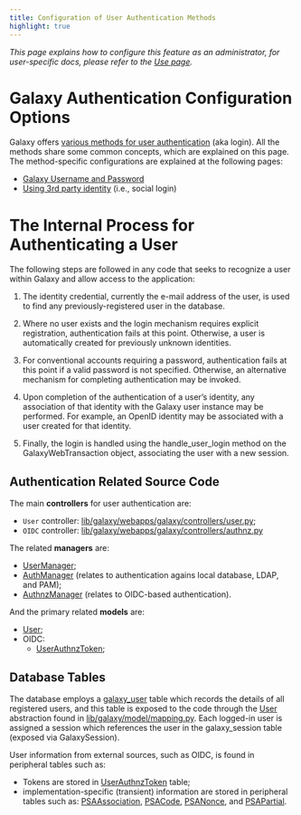 ```yaml
---
title: Configuration of User Authentication Methods
highlight: true
---
```


_This page explains how to configure this feature as an administrator,
for user-specific docs, please refer to the [Use page](/authnz/use/)._

# Galaxy Authentication Configuration Options

Galaxy offers [various methods for user authentication](/authnz/#user-authentication-and-authorization)
(aka login). All the methods share some common concepts, which are explained on
this page. The method-specific configurations are explained at the following
pages:

- [Galaxy Username and Password](/authnz/config/gxy/)
- [Using 3rd party identity](/authnz/config/oidc/) (i.e., social login)


# The Internal Process for Authenticating a User

The following steps are followed in any code that seeks to recognize a
user within Galaxy and allow access to the application:

1. The identity credential, currently the e-mail address of the user,
is used to find any previously-registered user in the database.

2. Where no user exists and the login mechanism requires explicit
registration, authentication fails at this point. Otherwise, a user
is automatically created for previously unknown identities.

3. For conventional accounts requiring a password, authentication
fails at this point if a valid password is not specified. Otherwise,
an alternative mechanism for completing authentication may be invoked.

4. Upon completion of the authentication of a user’s identity,
any association of that identity with the Galaxy user instance may
be performed. For example, an OpenID identity may be associated
with a user created for that identity.

5. Finally, the login is handled using the handle_user_login method
on the GalaxyWebTransaction object, associating the user with a new session.


## Authentication Related Source Code

The main **controllers** for user authentication are:

- `User` controller: [lib/galaxy/webapps/galaxy/controllers/user.py](https://github.com/galaxyproject/galaxy/blob/95d9bfb021bd088cd4adfb950e87a2c6deb6a8ec/lib/galaxy/webapps/galaxy/controllers/user.py#L35);
- `OIDC` controller: [lib/galaxy/webapps/galaxy/controllers/authnz.py](https://github.com/galaxyproject/galaxy/blob/95d9bfb021bd088cd4adfb950e87a2c6deb6a8ec/lib/galaxy/webapps/galaxy/controllers/authnz.py#L17)


The related **managers** are:

- [UserManager](https://github.com/galaxyproject/galaxy/blob/95d9bfb021bd088cd4adfb950e87a2c6deb6a8ec/lib/galaxy/managers/users.py#L41);
- [AuthManager](https://github.com/galaxyproject/galaxy/blob/95d9bfb021bd088cd4adfb950e87a2c6deb6a8ec/lib/galaxy/auth/__init__.py#L13) (relates to authentication agains local database, LDAP, and PAM);
- [AuthnzManager](https://github.com/galaxyproject/galaxy/blob/95d9bfb021bd088cd4adfb950e87a2c6deb6a8ec/lib/galaxy/authnz/managers.py#L31) (relates to OIDC-based authentication).

And the primary related **models** are:

- [User](https://github.com/galaxyproject/galaxy/blob/95d9bfb021bd088cd4adfb950e87a2c6deb6a8ec/lib/galaxy/model/__init__.py#L294);
- OIDC:
    - [UserAuthnzToken](https://github.com/galaxyproject/galaxy/blob/95d9bfb021bd088cd4adfb950e87a2c6deb6a8ec/lib/galaxy/model/__init__.py#L5040);


## Database Tables

The database employs a [galaxy_user](https://github.com/galaxyproject/galaxy/blob/95d9bfb021bd088cd4adfb950e87a2c6deb6a8ec/lib/galaxy/model/mapping.py#L58-L73)
table which records the details of all registered users, and this table
is exposed to the code through the [User](https://github.com/galaxyproject/galaxy/blob/95d9bfb021bd088cd4adfb950e87a2c6deb6a8ec/lib/galaxy/model/__init__.py#L294)
abstraction found in [lib/galaxy/model/mapping.py](https://github.com/galaxyproject/galaxy/blob/95d9bfb021bd088cd4adfb950e87a2c6deb6a8ec/lib/galaxy/model/mapping.py#L1796-L1830).
Each logged-in user is assigned a session which references the user
in the galaxy_session table (exposed via GalaxySession).

User information from external sources, such as OIDC, is found in
peripheral tables such as:

- Tokens are stored in [UserAuthnzToken](https://github.com/galaxyproject/galaxy/blob/95d9bfb021bd088cd4adfb950e87a2c6deb6a8ec/lib/galaxy/model/mapping.py#L124-L132) table;
- implementation-specific (transient) information are stored in peripheral tables such as:
[PSAAssociation](https://github.com/galaxyproject/galaxy/blob/95d9bfb021bd088cd4adfb950e87a2c6deb6a8ec/lib/galaxy/model/mapping.py#L93-L101),
[PSACode](https://github.com/galaxyproject/galaxy/blob/95d9bfb021bd088cd4adfb950e87a2c6deb6a8ec/lib/galaxy/model/mapping.py#L103-L107),
[PSANonce](https://github.com/galaxyproject/galaxy/blob/95d9bfb021bd088cd4adfb950e87a2c6deb6a8ec/lib/galaxy/model/mapping.py#L109-L114), and
[PSAPartial](https://github.com/galaxyproject/galaxy/blob/95d9bfb021bd088cd4adfb950e87a2c6deb6a8ec/lib/galaxy/model/mapping.py#L116-L122).

